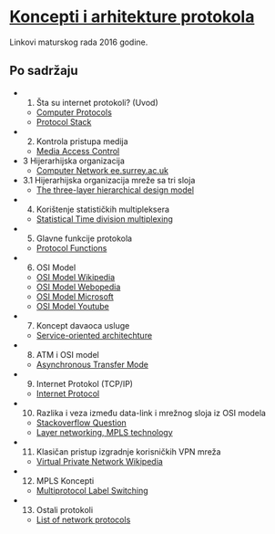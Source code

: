 # [Koncepti i arhitekture protokola](https://github.com/l0oky/literatura-maturskog-rada/blob/master/README.md)
Linkovi maturskog rada 2016 godine.

## Po sadržaju
- 1. Šta su internet protokoli? (Uvod)
  - [Computer Protocols](http://vlaurie.com/computers2/Articles/protocol.htm)
  - [Protocol Stack](https://en.wikipedia.org/wiki/Protocol_stack)
- 2. Kontrola pristupa medija
  - [Media Access Control](https://en.wikipedia.org/wiki/Media_access_control)
- 3 Hijerarhijska organizacija  
  - [Computer Network ee.surrey.ac.uk](http://iplab.naist.jp/class/infoN/2012/materials/2012-03-protocol-architecture-en.pdf)
- 3.1 Hijerarhijska organizacija mreže sa tri sloja
  - [The three-layer hierarchical design model](http://www.cisco.com/web/learning/netacad/demos/CCNP1v30/ch1/1_1_1/index.html)
- 4. Korištenje statističkih multipleksera
  - [Statistical Time division multiplexing](https://en.wikipedia.org/wiki/Statistical_time_division_multiplexing)
- 5. Glavne funkcije protokola
  - [Protocol Functions](http://www.unm.edu/~network/presentations/course/chap6/tsld020.htm)
- 6. OSI Model
  - [OSI Model Wikipedia](https://en.wikipedia.org/wiki/OSI_model)
  - [OSI Model Webopedia](http://www.webopedia.com/quick_ref/OSI_Layers.asp)
  - [OSI Model Microsoft](https://support.microsoft.com/en-us/kb/103884)
  - [OSI Model Youtube](https://www.youtube.com/watch?v=p7UR7Nipqcs)
- 7. Koncept davaoca usluge
  - [Service-oriented architechture](https://en.wikipedia.org/wiki/Service-oriented_architecture)
- 8. ATM i OSI model
  - [Asynchronous Transfer Mode](https://en.wikipedia.org/wiki/Asynchronous_Transfer_Mode)
- 9. Internet Protokol (TCP/IP)
  - [Internet Protocol](https://en.wikipedia.org/wiki/Internet_Protocol)
- 10. Razlika i veza između data-link i mrežnog sloja iz OSI modela
  - [Stackoverflow Question](http://stackoverflow.com/questions/10666450/in-osi-networking-model-why-is-network-layer-above-data-link-layer)
  - [Layer networking, MPLS technology](http://smallbiztrends.com/2013/09/osi-model-layer-networking.html)
- 11. Klasičan pristup izgradnje korisničkih VPN mreža
  - [Virtual Private Network Wikipedia](https://en.wikipedia.org/wiki/Virtual_private_network)
- 12. MPLS Koncepti
  - [Multiprotocol Label Switching](https://en.wikipedia.org/wiki/Multiprotocol_Label_Switching)
- 13. Ostali protokoli
  - [List of network protocols](https://en.wikipedia.org/wiki/Lists_of_network_protocols)
